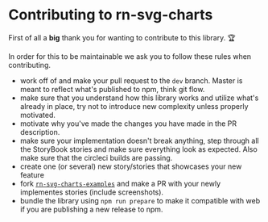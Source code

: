 # Contributing to rn-svg-charts

First of all a __big__ thank you for wanting to contribute to this library. 🏆

In order for this to be maintainable we ask you to follow these rules when contributing.

* work off of and make your pull request to the `dev` branch. Master is meant to reflect what's published to npm, think git flow.
* make sure that you understand how this library works and utilize what's already in place, try not to introduce new complexity unless properly motivated.
* motivate why you've made the changes you have made in the PR description.
* make sure your implementation doesn't break anything, step through all the StoryBook stories and make sure everything look as expected. Also make sure that the circleci builds are passing.
* create one (or several) new story/stories that showcases your new feature
* fork [`rn-svg-charts-examples`](https://github.com/mdmush/rn-svg-charts-examples) and make a PR with your newly implementes stories (include screenshots).
* bundle the library using `npm run prepare` to make it compatible with web if you are publishing a new release to npm.
